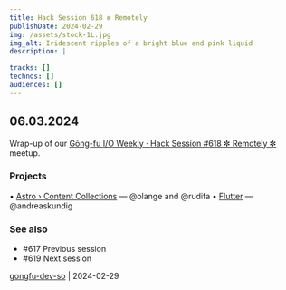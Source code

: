 ```yaml
---
title: Hack Session 618 ✼ Remotely
publishDate: 2024-02-29
img: /assets/stock-1L.jpg
img_alt: Iridescent ripples of a bright blue and pink liquid
description: |

tracks: []
technos: []
audiences: []
---
```


## 06.03.2024

Wrap-up of our [Gōng-fu I/O Weekly · Hack Session #618 ✼ Remotely ✼](https://www.meetup.com/fr-FR/gōngfuio/events/299221382/) meetup.

### Projects

• [Astro › Content Collections](https://docs.astro.build/en/guides/content-collections/) — @olange and @rudifa
• [Flutter](https://flutter.dev) — @andreaskundig

### See also

* #617 Previous session
* #619 Next session

[gongfu-dev-so](https://github.com/gongfu-dev-so) | 2024-02-29


